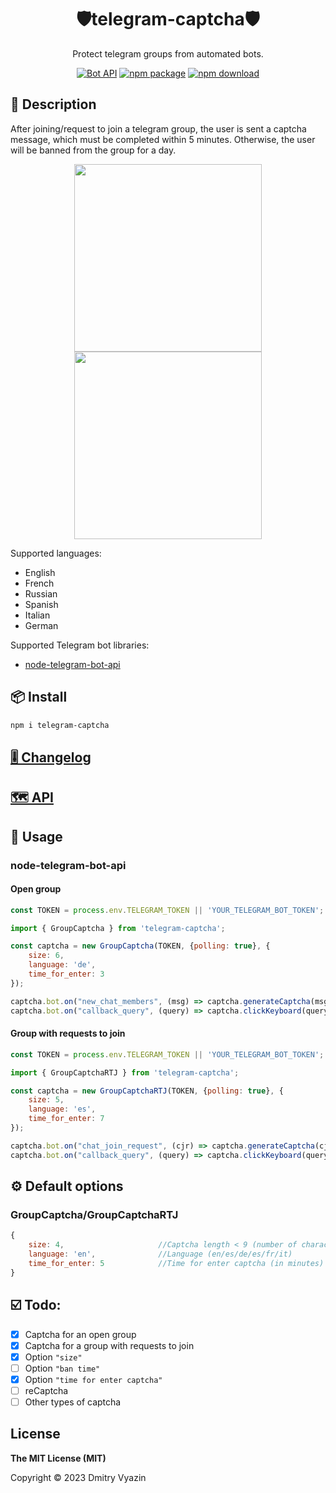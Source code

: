 <h1 align="center">🛡️telegram-captcha🛡️</h1>

<div align="center">

Protect telegram groups from automated bots.

[![Bot API](https://img.shields.io/badge/Bot%20API-v.6.3-00aced.svg?style=flat-square&logo=telegram)](https://core.telegram.org/bots/api)
[![npm package](https://img.shields.io/npm/v/telegram-captcha?logo=npm&style=flat-square)](https://www.npmjs.org/package/telegram-captcha)
[![npm download](https://img.shields.io/npm/dt/telegram-captcha)](https://www.npmjs.org/package/telegram-captcha)

</div>

## 📙 Description

After joining/request to join a telegram group, the user is sent a captcha message, which must be completed within 5 minutes. Otherwise, the user will be banned from the group for a day.

<div align="center">
<img src="https://github.com/VDS13/telegram-captcha/blob/main/img/demo1.gif" width="300"/>
<img src="https://github.com/VDS13/telegram-captcha/blob/main/img/demo2.gif" width="300"/>
</div>

Supported languages:
* English
* French
* Russian
* Spanish
* Italian
* German

Supported Telegram bot libraries:
* [node-telegram-bot-api](https://github.com/yagop/node-telegram-bot-api)

## 📦 Install
```sh
npm i telegram-captcha
```

## [🎚️ Changelog](https://github.com/VDS13/telegram-captcha/blob/main/CHANGELOG.md)

## [🗺 API](https://github.com/VDS13/telegram-captcha/blob/main/API.md)

## 🚀 Usage

### node-telegram-bot-api

#### Open group
```js
const TOKEN = process.env.TELEGRAM_TOKEN || 'YOUR_TELEGRAM_BOT_TOKEN';

import { GroupCaptcha } from 'telegram-captcha';

const captcha = new GroupCaptcha(TOKEN, {polling: true}, {
    size: 6,
    language: 'de',
    time_for_enter: 3
});

captcha.bot.on("new_chat_members", (msg) => captcha.generateCaptcha(msg));
captcha.bot.on("callback_query", (query) => captcha.clickKeyboard(query));
```

#### Group with requests to join
```js
const TOKEN = process.env.TELEGRAM_TOKEN || 'YOUR_TELEGRAM_BOT_TOKEN';

import { GroupCaptchaRTJ } from 'telegram-captcha';

const captcha = new GroupCaptchaRTJ(TOKEN, {polling: true}, {
    size: 5,
    language: 'es',
    time_for_enter: 7
});

captcha.bot.on("chat_join_request", (cjr) => captcha.generateCaptcha(cjr));
captcha.bot.on("callback_query", (query) => captcha.clickKeyboard(query));
```

## ⚙️ Default options 

### GroupCaptcha/GroupCaptchaRTJ
```javascript
{
    size: 4,                     //Captcha length < 9 (number of characters)
    language: 'en',              //Language (en/es/de/es/fr/it)
    time_for_enter: 5            //Time for enter captcha (in minutes)
}
```

## ☑️ Todo:
- [x] Captcha for an open group
- [x] Captcha for a group with requests to join
- [x] Option `"size"`
- [ ] Option `"ban time"`
- [x] Option `"time for enter captcha"`
- [ ] reCaptcha
- [ ] Other types of captcha

## License

**The MIT License (MIT)**

Copyright © 2023 Dmitry Vyazin